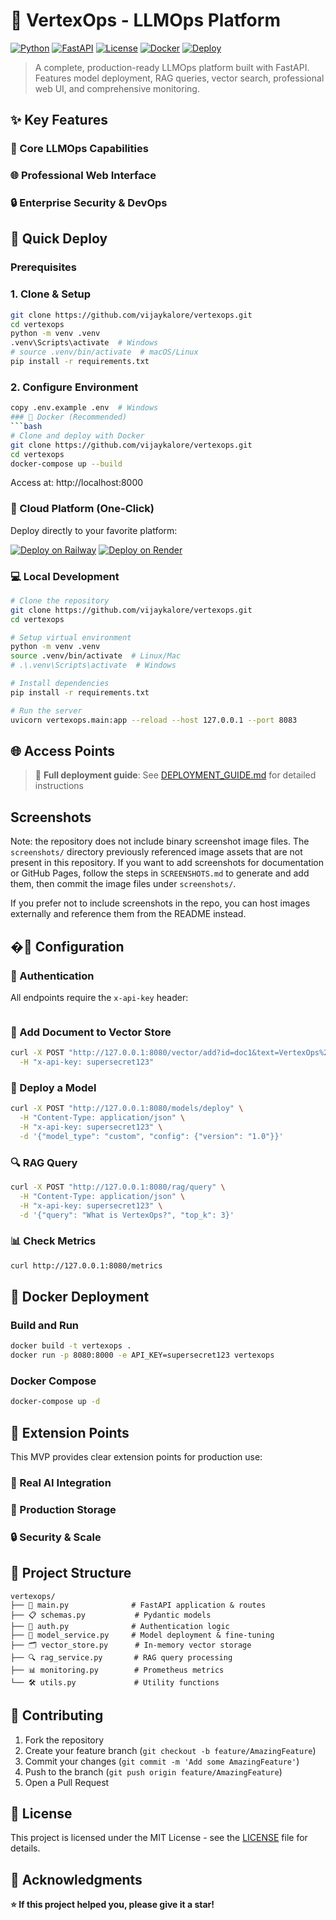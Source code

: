# 🚀 VertexOps - LLMOps Platform

[![Python](https://img.shields.io/badge/Python-3.11+-blue.svg)](https://www.python.org/)
[![FastAPI](https://img.shields.io/badge/FastAPI-0.95.2-green.svg)](https://fastapi.tiangolo.com/)
[![License](https://img.shields.io/badge/License-MIT-yellow.svg)](LICENSE)
[![Docker](https://img.shields.io/badge/Docker-Ready-blue.svg)](Dockerfile)
[![Deploy](https://img.shields.io/badge/Deploy-Ready-success.svg)](DEPLOYMENT_GUIDE.md)

> A complete, production-ready LLMOps platform built with FastAPI. Features model deployment, RAG queries, vector search, professional web UI, and comprehensive monitoring.

## ✨ Key Features

### 🎯 Core LLMOps Capabilities

### 🌐 Professional Web Interface  

### 🔒 Enterprise Security & DevOps

## 🚀 Quick Deploy

### Prerequisites

### 1. Clone & Setup
```bash
git clone https://github.com/vijaykalore/vertexops.git
cd vertexops
python -m venv .venv
.venv\Scripts\activate  # Windows
# source .venv/bin/activate  # macOS/Linux
pip install -r requirements.txt
```

### 2. Configure Environment
```bash
copy .env.example .env  # Windows
### 🐳 Docker (Recommended)
```bash
# Clone and deploy with Docker
git clone https://github.com/vijaykalore/vertexops.git
cd vertexops
docker-compose up --build
```
Access at: http://localhost:8000

### 🚀 Cloud Platform (One-Click)
Deploy directly to your favorite platform:

[![Deploy on Railway](https://img.shields.io/badge/Deploy-Railway-blueviolet.svg)](https://railway.app)
[![Deploy on Render](https://img.shields.io/badge/Deploy-Render-46E3B7.svg)](https://render.com)

### 💻 Local Development
```bash
# Clone the repository
git clone https://github.com/vijaykalore/vertexops.git
cd vertexops

# Setup virtual environment
python -m venv .venv
source .venv/bin/activate  # Linux/Mac
# .\.venv\Scripts\activate  # Windows

# Install dependencies
pip install -r requirements.txt

# Run the server
uvicorn vertexops.main:app --reload --host 127.0.0.1 --port 8083
```

## 🌐 Access Points

> 📖 **Full deployment guide**: See [DEPLOYMENT_GUIDE.md](DEPLOYMENT_GUIDE.md) for detailed instructions


## Screenshots

Note: the repository does not include binary screenshot image files. The `screenshots/` directory previously referenced image assets that are not present in this repository. If you want to add screenshots for documentation or GitHub Pages, follow the steps in `SCREENSHOTS.md` to generate and add them, then commit the image files under `screenshots/`.

If you prefer not to include screenshots in the repo, you can host images externally and reference them from the README instead.

## �🔧 Configuration

### 🔐 Authentication
All endpoints require the `x-api-key` header:
```bash
```

### 📝 Add Document to Vector Store
```bash
curl -X POST "http://127.0.0.1:8080/vector/add?id=doc1&text=VertexOps%20is%20awesome" \
  -H "x-api-key: supersecret123"
```

### 🤖 Deploy a Model
```bash
curl -X POST "http://127.0.0.1:8080/models/deploy" \
  -H "Content-Type: application/json" \
  -H "x-api-key: supersecret123" \
  -d '{"model_type": "custom", "config": {"version": "1.0"}}'
```

### 🔍 RAG Query
```bash
curl -X POST "http://127.0.0.1:8080/rag/query" \
  -H "Content-Type: application/json" \
  -H "x-api-key: supersecret123" \
  -d '{"query": "What is VertexOps?", "top_k": 3}'
```

### 📊 Check Metrics
```bash
curl http://127.0.0.1:8080/metrics
```

## 🐳 Docker Deployment

### Build and Run
```bash
docker build -t vertexops .
docker run -p 8080:8000 -e API_KEY=supersecret123 vertexops
```

### Docker Compose
```bash
docker-compose up -d
```

## 🔧 Extension Points

This MVP provides clear extension points for production use:

### 🧠 Real AI Integration

### 💾 Production Storage

### 🔒 Security & Scale

## 📁 Project Structure

```
vertexops/
├── 🚀 main.py              # FastAPI application & routes
├── 📋 schemas.py           # Pydantic models
├── 🔐 auth.py              # Authentication logic
├── 🤖 model_service.py     # Model deployment & fine-tuning
├── 🗂️ vector_store.py      # In-memory vector storage
├── 🔍 rag_service.py       # RAG query processing
├── 📊 monitoring.py        # Prometheus metrics
└── 🛠️ utils.py             # Utility functions
```

## 🤝 Contributing

1. Fork the repository
2. Create your feature branch (`git checkout -b feature/AmazingFeature`)
3. Commit your changes (`git commit -m 'Add some AmazingFeature'`)
4. Push to the branch (`git push origin feature/AmazingFeature`)
5. Open a Pull Request

## 📄 License

This project is licensed under the MIT License - see the [LICENSE](LICENSE) file for details.

## 🙏 Acknowledgments



**⭐ If this project helped you, please give it a star!**
